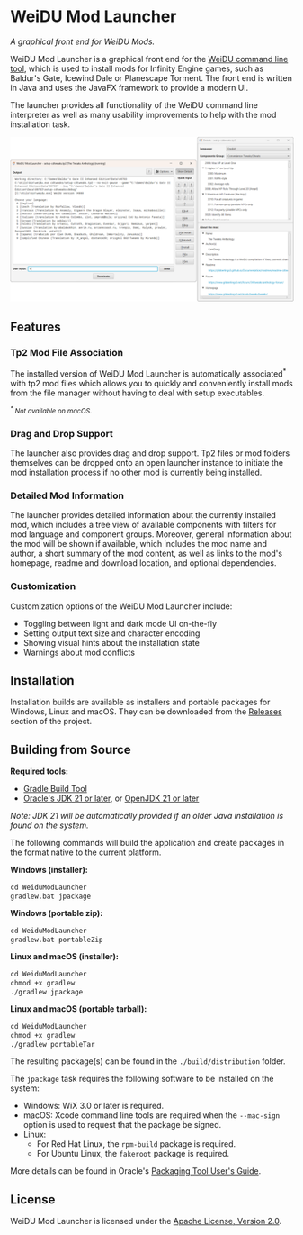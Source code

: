 <!--
[![GitHub release (latest)](https://img.shields.io/github/v/release/InfinityTools/WeiduModLauncher?color=darkred&label=latest%20release)](https://github.com/InfinityTools/WeiduModLauncher/releases/latest)
[![GitHub release date (latest)](https://img.shields.io/github/release-date/InfinityTools/WeiduModLauncher?color=gold)](https://github.com/InfinityTools/WeiduModLauncher/releases/latest)
[![Github downloads](https://img.shields.io/github/downloads/InfinityTools/WeiduModLauncher/total.svg?color=blueviolet)](https://github.com/InfinityTools/WeiduModLauncher/releases)
-->
# WeiDU Mod Launcher
*A graphical front end for WeiDU Mods.*

WeiDU Mod Launcher is a graphical front end for the [WeiDU command line tool](https://github.com/WeiDUorg/weidu), which is used to install mods for Infinity Engine games, such as Baldur's Gate, Icewind Dale or Planescape Torment. The front end is written in Java and uses the JavaFX framework to provide a modern UI.

The launcher provides all functionality of the WeiDU command line interpreter as well as many usability improvements to help with the mod installation task.

![main window](preview/mainwindow-plus.png)

## Features

### Tp2 Mod File Association

The installed version of WeiDU Mod Launcher is automatically associated<sup>*</sup> with tp2 mod files which allows you to quickly and conveniently install mods from the file manager without having to deal with setup executables.

<small><em><sup>*</sup> Not available on macOS.</em></small>

### Drag and Drop Support

The launcher also provides drag and drop support. Tp2 files or mod folders themselves can be dropped onto an open launcher instance to initiate the mod installation process if no other mod is currently being installed.

### Detailed Mod Information

The launcher provides detailed information about the currently installed mod, which includes a tree view of available components with filters for mod language and component groups. Moreover, general information about the mod will be shown if available, which includes the mod name and author, a short summary of the mod content, as well as links to the mod's homepage, readme and download location, and optional dependencies.

### Customization

Customization options of the WeiDU Mod Launcher include:
- Toggling between light and dark mode UI on-the-fly
- Setting output text size and character encoding
- Showing visual hints about the installation state
- Warnings about mod conflicts

## Installation

Installation builds are available as installers and portable packages for Windows, Linux and macOS. They can be downloaded from the [Releases](https://github.com/InfinityTools/WeiduModLauncher/releases) section of the project.

## Building from Source

**Required tools:**
- [Gradle Build Tool](https://gradle.org/)
- [Oracle's JDK 21 or later](https://www.oracle.com/de/java/technologies/downloads/), or [OpenJDK 21 or later](https://adoptium.net/temurin/releases/?version=21)

*Note: JDK 21 will be automatically provided if an older Java installation is found on the system.*

The following commands will build the application and create packages in the format native to the current platform.

**Windows (installer):**
```
cd WeiduModLauncher
gradlew.bat jpackage
```

**Windows (portable zip):**
```
cd WeiduModLauncher
gradlew.bat portableZip
```

**Linux and macOS (installer):**
```
cd WeiduModLauncher
chmod +x gradlew
./gradlew jpackage
```

**Linux and macOS (portable tarball):**
```
cd WeiduModLauncher
chmod +x gradlew
./gradlew portableTar
```

The resulting package(s) can be found in the `./build/distribution` folder.

The `jpackage` task requires the following software to be installed on the system:
- Windows: WiX 3.0 or later is required.
- macOS: Xcode command line tools are required when the `--mac-sign` option is used to request that the package be signed.
- Linux:
  - For Red Hat Linux, the `rpm-build` package is required.
  - For Ubuntu Linux, the `fakeroot` package is required.

More details can be found in Oracle's [Packaging Tool User's Guide](https://docs.oracle.com/en/java/javase/21/jpackage/packaging-overview.html).

## License

WeiDU Mod Launcher is licensed under the [Apache License, Version 2.0](https://www.apache.org/licenses/LICENSE-2.0).
